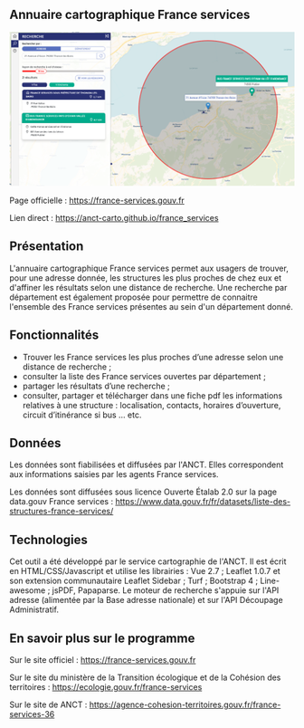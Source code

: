 ## Annuaire cartographique France services

![alt text](img/Capture.PNG)

Page officielle : https://france-services.gouv.fr

Lien direct : https://anct-carto.github.io/france_services

## Présentation

L'annuaire cartographique France services permet aux usagers de trouver, pour une adresse donnée, les structures les plus proches de chez eux et d'affiner les résultats selon une distance de recherche. Une recherche par département est également proposée pour permettre de connaitre l'ensemble des France services présentes au sein d'un département donné. 

## Fonctionnalités 

- Trouver les France services les plus proches d’une adresse selon une distance de recherche ;
- consulter la liste des France services ouvertes par département ;
- partager les résultats d’une recherche ;
- consulter, partager et télécharger dans une fiche pdf les informations relatives à une structure : localisation, contacts, horaires d’ouverture, circuit d’itinérance si bus … etc.


## Données
Les données sont fiabilisées et diffusées par l'ANCT. Elles correspondent aux informations saisies par les agents France services.

Les données sont diffusées sous licence Ouverte Étalab 2.0 sur la page data.gouv France services : https://www.data.gouv.fr/fr/datasets/liste-des-structures-france-services/ 


## Technologies

Cet outil a été développé par le service cartographie de l'ANCT. Il est écrit en HTML/CSS/Javascript et utilise les librairies : Vue 2.7 ; Leaflet 1.0.7 et son extension communautaire Leaflet Sidebar ; Turf ; Bootstrap 4 ; Line-awesome ; jsPDF, Papaparse. 
Le moteur de recherche s'appuie sur l'API adresse (alimentée par la Base adresse nationale) et sur l'API Découpage Administratif. 

## En savoir plus sur le programme

Sur le site officiel : https://france-services.gouv.fr

Sur le site du ministère de la Transition écologique et de la Cohésion des territoires : https://ecologie.gouv.fr/france-services

Sur le site de ANCT : https://agence-cohesion-territoires.gouv.fr/france-services-36

